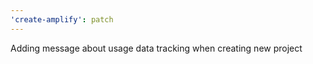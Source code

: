 ```yaml
---
'create-amplify': patch
---
```


Adding message about usage data tracking when creating new project
